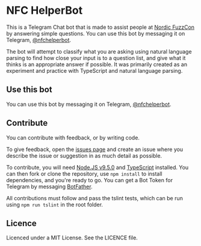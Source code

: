 # NFC HelperBot

This is a Telegram Chat bot that is made to assist people at [Nordic FuzzCon](https://nordicfuzzcon.org/) by answering simple questions. You can use this bot by messaging it on Telegram, [@nfchelperbot](https://t.me/nfchelperbot).

The bot will attempt to classify what you are asking using natural language parsing to find how close your input is to a question list, and give what it thinks is an appropriate answer if possible. It was primarily created as an experiment and practice with TypeScript and natural language parsing.

## Use this bot

You can use this bot by messaging it on Telegram, [@nfchelperbot](https://t.me/nfchelperbot).

## Contribute

You can contribute with feedback, or by writing code.

To give feedback, open the [issues page](https://github.com/HumaneWolf/nfc-helperbot/issues) and create an issue where you describe the issue or suggestion in as much detail as possible.

To contribute, you will need [Node.JS v9.5.0](https://nodejs.org/en/) and [TypeScript](https://www.typescriptlang.org/) installed. You can then fork or clone the repository, use `npm install` to install dependencies, and you're ready to go. You can get a Bot Token for Telegram by messaging [BotFather](https://telegram.me/BotFather).

All contributions must follow and pass the tslint tests, which can be run using `npm run tslint` in the root folder.

## Licence

Licenced under a MIT License. See the LICENCE file.
